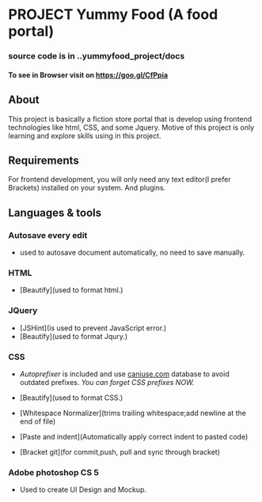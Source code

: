 # PROJECT Yummy Food (A food portal)
### source code is in ..yummyfood_project/docs
#### To see in Browser visit on https://goo.gl/CfPpia

## About
This project is basically a fiction store portal that is develop using frontend technologies like html,
CSS, and some Jquery. Motive of this project is only learning and explore skills using in this project.


## Requirements

For frontend development, you will only need any text editor(I prefer Brackets) installed on your system.
And plugins.

## Languages & tools

### Autosave every edit

- used to autosave document automatically, no need to save manually.

### HTML

- [Beautify](used to format html.)

### JQuery

- [JSHint](is used to prevent JavaScript error.)
- [Beautify](used to format Jqury.)


### CSS

- _Autoprefixer_ is included and use [caniuse.com](http://caniuse.com/) database to avoid outdated prefixes. _You can forget CSS prefixes NOW._

- [Beautify](used to format CSS.)

- [Whitespace Normalizer](trims trailing whitespace;add newline at the end of file)

- [Paste and indent](Automatically apply correct indent to pasted code)

- [Bracket git](for commit,push, pull and sync through bracket)

### Adobe photoshop CS 5

- Used to create UI Design and Mockup.

